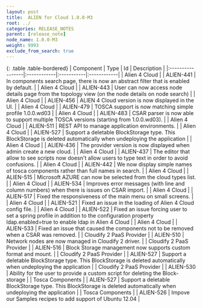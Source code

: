 ```yaml
---
layout: post
title:  ALIEN for Cloud 1.0.0-M3
root: ../
categories: RELEASE_NOTES
parent: [release_note]
node_name: 1.0.0-M3
weight: 9993
exclude_from_search: true
---
```


{: .table .table-bordered}
| Component        | Type        | Id         | Description |
|:-----------------|:------------|:-----------|:------------|
| <span class="text-success"> Alien 4 Cloud</span> | <i class="fa fa-plus text-success"></i> | ALIEN-441 | In components search page, there is now an abstract filter that is enabled by default. |
| <span class="text-success"> Alien 4 Cloud</span> | <i class="fa fa-plus text-success"></i> | ALIEN-443 | User can now access node details page from the topology view (on the node details on node search) |
| <span class="text-success"> Alien 4 Cloud</span> | <i class="fa fa-plus text-success"></i> | ALIEN-456 | ALIEN 4 Cloud version is now displayed in the UI. |
| <span class="text-success"> Alien 4 Cloud</span> | <i class="fa fa-plus text-success"></i> | ALIEN-479 | TOSCA support is now matching simple profile 1.0.0.wd03 |
| <span class="text-success"> Alien 4 Cloud</span> | <i class="fa fa-plus text-success"></i> | ALIEN-483 | CSAR parser is now able to support multiple TOSCA versions (starting from 1.0.0.wd03). |
| <span class="text-success"> Alien 4 Cloud</span> | <i class="fa fa-plus text-success"></i> | ALIEN-511 | REST API to manage application environments. |
| <span class="text-success"> Alien 4 Cloud</span> | <i class="fa fa-plus text-success"></i> | ALIEN-527 | Support a deletable BlockStorage type. This BlockStorage is deleted automatically when undeploying the application |
| <span class="text-success"> Alien 4 Cloud</span> | <i class="fa fa-level-up text-primary"></i> | ALIEN-436 | The provider version is now displayed when admin create a new cloud. |
| <span class="text-success"> Alien 4 Cloud</span> | <i class="fa fa-level-up text-primary"></i> | ALIEN-437 | The editor that allow to see scripts now doesn't allow users to type text in order to avoid confusions. |
| <span class="text-success"> Alien 4 Cloud</span> | <i class="fa fa-level-up text-primary"></i> | ALIEN-442 | We now display simple names of tosca components rather than full names in search. |
| <span class="text-success"> Alien 4 Cloud</span> | <i class="fa fa-level-up text-primary"></i> | ALIEN-515 | Microsoft AZURE can now be selected from the cloud types list. |
| <span class="text-success"> Alien 4 Cloud</span> | <i class="fa fa-level-up text-primary"></i> | ALIEN-534 | Improves error messages (with line and column numbers) when there is issues on CSAR import. |
| <span class="text-success"> Alien 4 Cloud</span> | <i class="fa fa-bug text-danger"></i> | ALIEN-517 | Fixed the responsiveness of the main menu on small screens. |
| <span class="text-success"> Alien 4 Cloud</span> | <i class="fa fa-bug text-danger"></i> | ALIEN-521 | Fixed an issue in the loading of Alien 4 Cloud config file. |
| <span class="text-success"> Alien 4 Cloud</span> | <i class="fa fa-bug text-danger"></i> | ALIEN-522 | Fixed an issue forcing user to set a spring profile in addition to the configuration property ldap.enabled=true to enable ldap in Alien 4 Cloud |
| <span class="text-success"> Alien 4 Cloud</span> | <i class="fa fa-bug text-danger"></i> | ALIEN-533 | Fixed an issue that caused the components not to be removed when a CSAR was removed. |
| <span class="text-primary"> Cloudify 2 PaaS Provider</span> | <i class="fa fa-plus text-success"></i> | ALIEN-510 | Network nodes are now managed in Cloudify 2 driver. |
| <span class="text-primary"> Cloudify 2 PaaS Provider</span> | <i class="fa fa-plus text-success"></i> | ALIEN-516 | Block Storage management now supports custom format and mount. |
| <span class="text-primary"> Cloudify 2 PaaS Provider</span> | <i class="fa fa-plus text-success"></i> | ALIEN-527 | Support a deletable BlockStorage type. This BlockStorage is deleted automatically when undeploying the application |
| <span class="text-primary"> Cloudify 2 PaaS Provider</span> | <i class="fa fa-plus text-success"></i> | ALIEN-530 | Ability for the user to provide a custom script for deleting the Block-storage |
| <span class=""> Tosca Components</span> | <i class="fa fa-plus text-success"></i> | ALIEN-527 | Support a deletable BlockStorage type. This BlockStorage is deleted automatically when undeploying the application |
| <span class=""> Tosca Components</span> | <i class="fa fa-level-up text-primary"></i> | ALIEN-526 | Impove our Samples recipes to add support of Ubuntu 12.04 |
